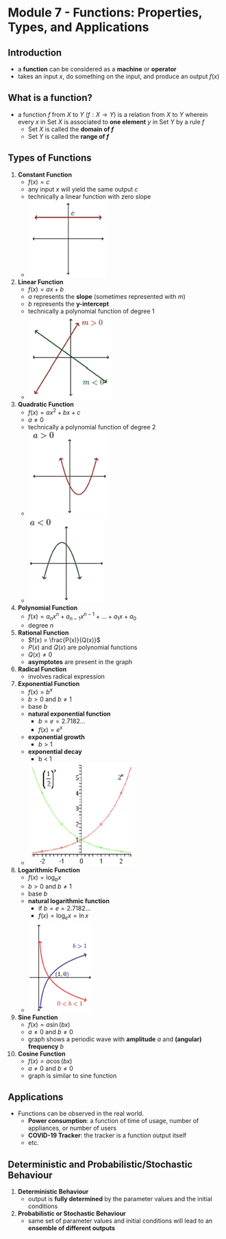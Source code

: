 # Module 7 - Functions: Properties, Types, and Applications
## Introduction
- a **function** can be considered as a **machine** or **operator**
- takes an input $x$, do something on the input, and produce an output $f(x)$
## What is a function?
- a function $f$ from $X$ to $Y$ ($f: X \rightarrow Y$) is a relation from $X$ to $Y$ wherein every $x$ in Set $X$ is associated to **one element** $y$ in Set $Y$ by a rule $f$
	- Set $X$ is called the **domain of $f$**
	- Set $Y$ is called the **range of $f$**
## Types of Functions
1. **Constant Function**
	- $f(x) = c$
	- any input $x$ will yield the same output $c$
	- technically a linear function with zero slope
	- ![](attachments/Pasted%20image%2020240425152557.png)
2. **Linear Function**
	- $f(x) = ax + b$
	- $a$ represents the **slope** (sometimes represented with $m$)
	- $b$ represents the **y-intercept**
	- technically a polynomial function of degree 1
	- ![](attachments/Pasted%20image%2020240425152902.png)
3. **Quadratic Function**
	- $f(x) = ax^2 + bx + c$
	- $a \neq 0$
	- technically a polynomial function of degree 2
	- ![](attachments/Pasted%20image%2020240425153131.png)
	- ![](attachments/Pasted%20image%2020240425153141.png)
4. **Polynomial Function**
	- $f(x) = a_nx^n + a_{n-1}x^{n-1} + ... + a_1x + a_0$
	- degree $n$
5. **Rational Function**
	- $f(x) = \frac{P(x)}{Q(x)}$
	- $P(x)$ and $Q(x)$ are polynomial functions
	- $Q(x) \neq 0$
	- **asymptotes** are present in the graph
6. **Radical Function**
	- involves radical expression
7. **Exponential Function**
	- $f(x) = b^x$
	- $b >0$ and $b \neq 1$
	- base $b$
	- **natural exponential function** 
		- $b = e = 2.7182...$
		- $f(x) = e^x$
	- **exponential growth**
		- $b > 1$
	- **exponential decay**
		- b < 1
	- ![](attachments/Pasted%20image%2020240425154434.png)
8. **Logarithmic Function**
	- $f(x) = \log_bx$
	- $b > 0$ and $b \neq 1$
	- base $b$
	- **natural logarithmic function**
		- if $b = e = 2.7182...$
		- $f(x) = \log_e x = \ln x$
	- ![](attachments/Pasted%20image%2020240425155133.png)
9. **Sine Function**
	- $f(x) = a\sin(bx$)
	- $a \neq 0$ and $b \neq 0$
	- graph shows a periodic wave with **amplitude** $a$ and **(angular) frequency** $b$
10. **Cosine Function**
	- $f(x) = a\cos(bx)$
	- $a \neq 0$ and $b \neq 0$
	- graph is similar to sine function
## Applications
- Functions can be observed in the real world.
	- **Power consumption**: a function of time of usage, number of appliances, or number of users
	- **COVID-19 Tracker**: the tracker is a function output itself
	- etc.
## Deterministic and Probabilistic/Stochastic Behaviour
1. **Deterministic Behaviour**
	- output is **fully determined** by the parameter values and the initial conditions
2. **Probabilistic or Stochastic Behaviour**
	- same set of parameter values and initial conditions will lead to an **ensemble of different outputs**